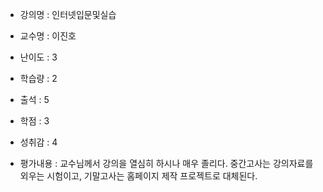 - 강의명 : 인터넷입문및실습
- 교수명 : 이진호

- 난이도 : 3
- 학습량 : 2
- 출석 : 5
- 학점 : 3
- 성취감 : 4

- 평가내용 : 교수님께서 강의을 열심히 하시나 매우 졸리다. 중간고사는 강의자료를 외우는 시험이고, 기말고사는 홈페이지 제작 프로젝트로 대체된다.
